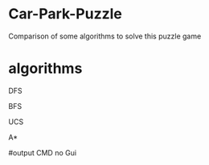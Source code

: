 # Car-Park-Puzzle
Comparison of some algorithms to solve this puzzle game

# algorithms
DFS

BFS

UCS

A*

#output
CMD no Gui
